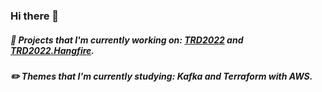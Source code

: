 ### Hi there 👋

##### 🚧 Projects that I'm currently working on: <a href="https://github.com/anddMF/TRD2022" target="_blank" rel="noopener noreferrer">TRD2022</a> and <a href="https://github.com/anddMF/TRD2022.Hangfire" target="_blank" rel="noopener noreferrer">TRD2022.Hangfire</a>.
##### ✏️ Themes that I'm currently studying: Kafka and Terraform with AWS.
<!--
**anddMF/anddmf** is a ✨ _special_ ✨ repository because its `README.md` (this file) appears on your GitHub profile.

Here are some ideas to get you started:

- 🔭 I’m currently working on ...
- 🌱 I’m currently learning ...
- 👯 I’m looking to collaborate on ...
- 🤔 I’m looking for help with ...
- 💬 Ask me about ...
- 📫 How to reach me: ...
- 😄 Pronouns: ...
- ⚡ Fun fact: ...
-->
